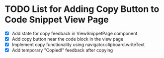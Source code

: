 # TODO List for Adding Copy Button to Code Snippet View Page

- [x] Add state for copy feedback in ViewSnippetPage component
- [x] Add copy button near the code block in the view page
- [x] Implement copy functionality using navigator.clipboard.writeText
- [x] Add temporary "Copied!" feedback after copying
